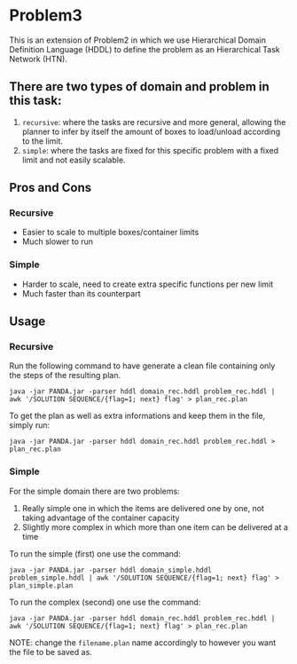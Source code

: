 # Problem3

This is an extension of Problem2 in which we use Hierarchical Domain Definition Language (HDDL) to define the problem as an Hierarchical Task Network (HTN).

## There are two types of domain and problem in this task:
1. `recursive`: where the tasks are recursive and more general, allowing the planner to infer by itself the amount of boxes to load/unload according to the limit.
2. `simple`: where the tasks are fixed for this specific problem with a fixed limit and not easily scalable.

## Pros and Cons
### Recursive
- Easier to scale to multiple boxes/container limits
- Much slower to run

### Simple
- Harder to scale, need to create extra specific functions per new limit
- Much faster than its counterpart

## Usage
### Recursive 
Run the following command to have generate a clean file containing only the steps of the resulting plan.
```
java -jar PANDA.jar -parser hddl domain_rec.hddl problem_rec.hddl | awk '/SOLUTION SEQUENCE/{flag=1; next} flag' > plan_rec.plan
```

To get the plan as well as extra informations and keep them in the file, simply run:
```
java -jar PANDA.jar -parser hddl domain_rec.hddl problem_rec.hddl > plan_rec.plan
```

### Simple
For the simple domain there are two problems:
1. Really simple one in which the items are delivered one by one, not taking advantage of the container capacity
2. Slightly more complex in which more than one item can be delivered at a time

To run the simple (first) one use the command:
```
java -jar PANDA.jar -parser hddl domain_simple.hddl problem_simple.hddl | awk '/SOLUTION SEQUENCE/{flag=1; next} flag' > plan_simple.plan
```

To run the complex (second) one use the command:
```
java -jar PANDA.jar -parser hddl domain_rec.hddl problem_rec.hddl | awk '/SOLUTION SEQUENCE/{flag=1; next} flag' > plan_rec.plan
```


NOTE: change the `filename.plan` name accordingly to however you want the file to be saved as.